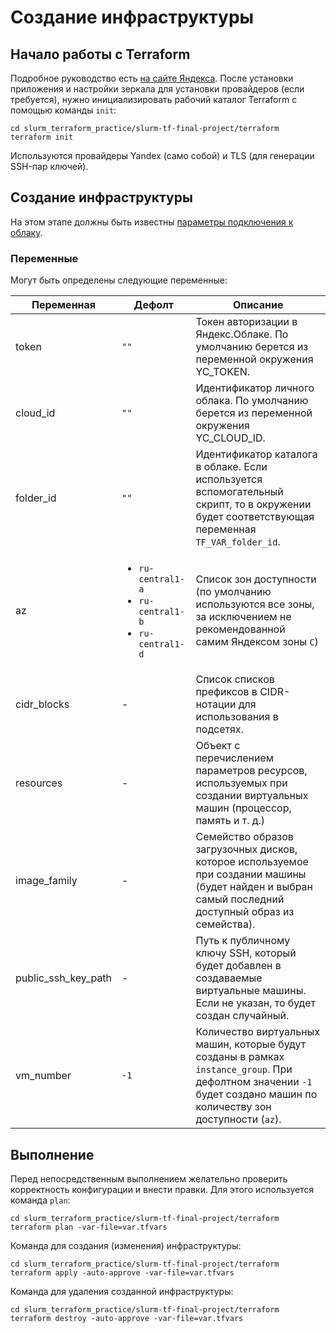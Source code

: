 # Создание инфраструктуры

## Начало работы с Terraform

Подробное руководство есть [на сайте Яндекса](https://cloud.yandex.ru/ru/docs/tutorials/infrastructure-management/terraform-quickstart). После установки приложения и настройки зеркала для установки провайдеров (если требуется), нужно инициализировать рабочий каталог Terraform с помощью команды `init`:

    cd slurm_terraform_practice/slurm-tf-final-project/terraform
    terraform init

Используются провайдеры Yandex (само собой) и TLS (для генерации SSH-пар ключей).

## Создание инфраструктуры

На этом этапе должны быть известны [параметры подключения к облаку](/slurm-tf-final-project/PREPARE.md#параметры).

### Переменные

Могут быть определены следующие переменные:

|Переменная|Дефолт|Описание|
|---|---|---|
|token|`""`| Токен авторизации в Яндекс.Облаке. По умолчанию берется из переменной окружения YC_TOKEN.|
|cloud_id|`""`| Идентификатор личного облака. По умолчанию берется из переменной окружения YC_CLOUD_ID. |
|folder_id|`""`| Идентификатор каталога в облаке. Если используется вспомогательный скрипт, то в окружении будет соответствующая переменная `TF_VAR_folder_id`. |
|az|<ul><li>`ru-central1-a`</li><li>`ru-central1-b`</li><li>`ru-central1-d`</li></ul>| Список зон доступности (по умолчанию используются все зоны, за исключением не рекомендованной самим Яндексом зоны `C`) |
|cidr_blocks|-| Список списков префиксов в CIDR-нотации для использования в подсетях. |
|resources|-| Объект с перечислением параметров ресурсов, используемых при создании виртуальных машин (процессор, память и т. д.) |
|image_family|-| Семейство образов загрузочных дисков, которое используемое при создании машины (будет найден и выбран самый последний доступный образ из семейства). |
|public_ssh_key_path|-| Путь к публичному ключу SSH, который будет добавлен в создаваемые виртуальные машины. Если не указан, то будет создан случайный. |
|vm_number|`-1`| Количество виртуальных машин, которые будут созданы в рамках `instance_group`. При дефолтном значении `-1` будет создано машин по количеству зон доступности (`az`). |

## Выполнение

Перед непосредственным выполнением желательно проверить корректность конфигурации и внести правки. Для этого используется команда `plan`:

    cd slurm_terraform_practice/slurm-tf-final-project/terraform
    terraform plan -var-file=var.tfvars

Команда для создания (изменения) инфраструктуры:

    cd slurm_terraform_practice/slurm-tf-final-project/terraform
    terraform apply -auto-approve -var-file=var.tfvars

Команда для удаления созданной инфраструктуры:

    cd slurm_terraform_practice/slurm-tf-final-project/terraform
    terraform destroy -auto-approve -var-file=var.tfvars
